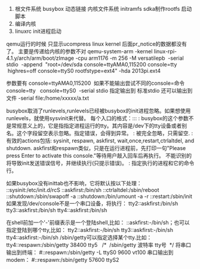 1. 根文件系统
    busybox 动态链接
    内核文件系统 initramfs
    sdka制作rootfs
    启动脚本
3. 编译内核
2. linuxrc init进程启动


qemu运行的时候 只显示ucompress linux kernel 后面pr_notice的数据都没有了。
主要是传递给内核的参数不对
qemu-system-arm -kernel linux-rpi-4.1.y/arch/arm/boot/zImage -cpu arm1176 -m 256 -M versatilepb  -serial stdio  -append  "root=/dev/sda console=ttyAMA0,115200 console=tty  highres=off console=ttyS0 rootfstype=ext4" -hda 2013pi.ext4

参数要有 console=ttyAMA0,115200 
如果不能输出尝试不同的console=命令
console=tty   console=ttyS0
 -serial stdio 指定输出到 标准stdio
还可以输出到文件
-serial file:/home/xxxxx/a.txt


busybox取消了runlevels,runlevels已经被busybox的init进程忽略。如果想使用runlevels，就使用sysvinit来代替。
每个入口的格式：<id>:<runlevels>:<action>:<process>
<id>: busybox的这个参数不是常规意义上的<id>，它是指指定进程运行的tty。其内容是/dev下的tty设备或者别名。这个字段留空表示忽略。指定错误，会得到异常。
<runlevels>: 被完全忽略，只需留空.
<action>: 有效的actions包括: sysinit, respawn, askfirst, wait,once,restart,ctrlaltdel, and shutdown.
askfirst和respawn类似，只是在运行进程前，先打印一句"Please press Enter to activate this console."等待用户敲入回车后再执行。
不能识别的<action>将导致init发送错误信号，并继续执行(只提示错误)。
<process>: 指定执行的进程和它的命令行。

如果busybox没有inittab也不影响，它将默认按以下处理：
::sysinit:/etc/init.d/rcS
::askfirst:/bin/sh
::ctrlaltdel:/sbin/reboot
::shutdown:/sbin/swapoff -a
::shutdown:/bin/umount -a -r
::restart:/sbin/init
如果发现/dev/console不是一个串口设备，将执行：
tty2::askfirst:/bin/sh
tty3::askfirst:/bin/sh
tty4::askfirst:/bin/sh

在shell前加一个'-'前缀表示是一个登陆shell,比如：
::askfirst:-/bin/sh；也可以指定登陆到哪个tty,比如：
tty2::askfirst:-/bin/sh
tty3::askfirst:-/bin/sh
tty4::askfirst:-/bin/sh
/sbin/getty可以指定选择某个tty.比如：
tty4::respawn:/sbin/getty 38400 tty5   /*  /sbin/getty 波特率 tty号  */
将串口输出到终端：
#::respawn:/sbin/getty -L ttyS0 9600 vt100
串口输出到modem：
#::respawn:/sbin/getty 57600 ttyS2

